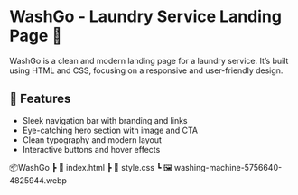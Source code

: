 # WashGo - Laundry Service Landing Page 🧺

WashGo is a clean and modern landing page for a laundry service. It’s built using HTML and CSS, focusing on a responsive and user-friendly design.

## 🌟 Features

- Sleek navigation bar with branding and links
- Eye-catching hero section with image and CTA
- Clean typography and modern layout
- Interactive buttons and hover effects

📦WashGo
┣ 📄 index.html
┣ 📄 style.css
┗ 🖼️ washing-machine-5756640-4825944.webp
